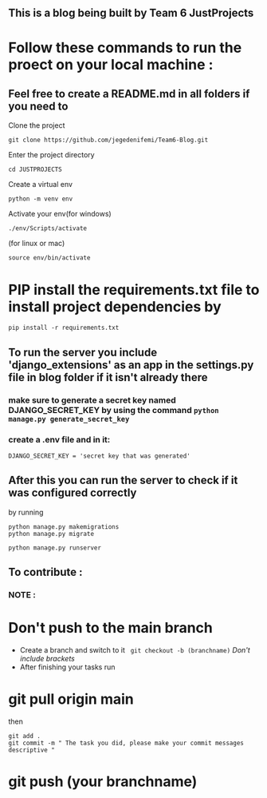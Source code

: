 ## This is a blog being built by Team 6 JustProjects

# Follow these commands to run the proect on your local machine :
## Feel free to create a README.md in all folders if you need to
Clone the project 
```
git clone https://github.com/jegedenifemi/Team6-Blog.git
```

Enter the project directory 

```
cd JUSTPROJECTS
```

Create a virtual env

```
python -m venv env 
```

Activate your env(for windows)

```
./env/Scripts/activate 	 
```
(for linux or mac)

```
source env/bin/activate 
``` 


# PIP install the requirements.txt file to install project dependencies by
```
pip install -r requirements.txt
```

## To run the server you include 'django_extensions' as an app in the settings.py file in blog folder if it isn't already there
### make sure to generate a secret key named DJANGO_SECRET_KEY by using the command `python manage.py generate_secret_key`
### create a .env file and  in it:
```
DJANGO_SECRET_KEY = 'secret key that was generated'
``` 
## After this you can run the server to check if it was configured correctly 
by running
```
python manage.py makemigrations
python manage.py migrate
``` 
``` 
python manage.py runserver
```

## To contribute :

### NOTE :

# Don't push to the main branch
- Create a branch and switch to it ` git checkout -b (branchname)` *Don't include brackets*
- After finishing your tasks run 
# git pull origin main  
then 


```
git add .
git commit -m " The task you did, please make your commit messages descriptive "
```
# git push (your branchname)

